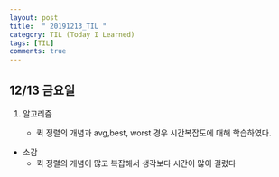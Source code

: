 ```yaml
---
layout: post
title:  " 20191213_TIL "
category: TIL (Today I Learned)
tags: [TIL]
comments: true
---
```




## 12/13 금요일



1. 알고리즘

   - 퀵 정렬의 개념과 avg,best, worst 경우 시간복잡도에 대해 학습하였다.



- 소감
  - 퀵 정렬의 개념이 많고 복잡해서 생각보다 시간이 많이 걸렸다